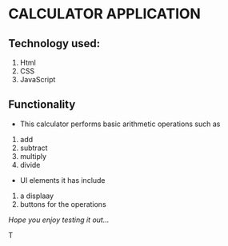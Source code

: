 # CALCULATOR APPLICATION
## Technology used:
1. Html
2. CSS 
3. JavaScript

## Functionality
- This calculator performs basic arithmetic operations such as 
1. add
2. subtract
3. multiply
4. divide

- UI elements it has include 
1. a displaay
2. buttons for the operations

*Hope you enjoy testing it out...*

T